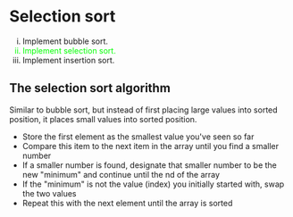 # Selection sort

<ul style="list-style:lower-roman">
  <li> Implement bubble sort.</li>
  <li style="color: #00FF00"> Implement selection sort.</li>
  <li> Implement insertion sort.</li>
</ul>

## The selection sort algorithm

Similar to bubble sort, but instead of first placing large values into sorted position, it places small values into sorted position.

- Store the first element as the smallest value you've seen so far
- Compare this item to the next item in the array until you find a smaller number
- If a smaller number is found, designate that smaller number to be the new "minimum" and continue until the nd of the array
- If the "minimum" is not the value (index) you initially started with, swap the two values
- Repeat this with the next element until the array is sorted
